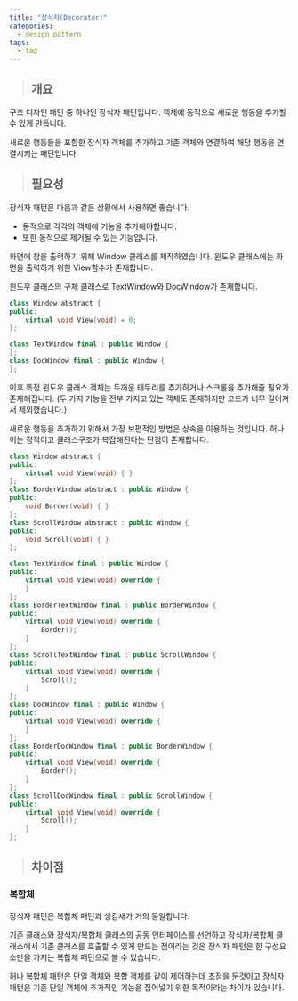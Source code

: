 ```yaml
---
title: "장식자(Decorator)"
categories:
  - design pattern
tags:
  - tag
---
```

> ## 개요

구조 디자인 패턴 중 하나인 장식자 패턴입니다.
객체에 동적으로 새로운 행동을 추가할 수 있게 만듭니다.

새로운 행동들을 포함한 장식자 객체를 추가하고 기존 객체와 연결하여 해당 행동을
연결시키는 패턴입니다.
> ## 필요성

장식자 패턴은 다음과 같은 상황에서 사용하면 좋습니다.
- 동적으로 각각의 객체에 기능을 추가해야합니다.
- 또한 동적으로 제거될 수 있는 기능입니다.

화면에 창을 출력하기 위해 Window 클래스를 제작하였습니다.
윈도우 클래스에는 화면을 출력하기 위한 View함수가 존재합니다.

윈도우 클래스의 구체 클래스로 TextWindow와 DocWindow가 존재합니다.
```cpp
class Window abstract {
public:
	virtual void View(void) = 0;
};

class TextWindow final : public Window {
};
class DocWindow final : public Window {
};
```
이후 특정 윈도우 클래스 객체는
두꺼운 테두리를 추가하거나 스크롤을 추가해줄 필요가 존재해집니다.
(두 가지 기능을 전부 가지고 있는 객체도 존재하지만 코드가 너무 길어져서 제외했습니다.)

새로운 행동을 추가하기 위해서 가장 보편적인 방법은 상속을 이용하는 것입니다.
허나 이는 정적이고 클래스구조가 복잡해진다는 단점이 존재합니다.
```cpp
class Window abstract {
public:
	virtual void View(void) { }
};
class BorderWindow abstract : public Window {
public:
	void Border(void) { }
};
class ScrollWindow abstract : public Window {
public:
	void Scroll(void) { }
};

class TextWindow final : public Window {
public:
	virtual void View(void) override {
	}
};
class BorderTextWindow final : public BorderWindow {
public:
	virtual void View(void) override {
		Border();
	}
};
class ScrollTextWindow final : public ScrollWindow {
public:
	virtual void View(void) override {
		Scroll();
	}
};
class DocWindow final : public Window {
public:
	virtual void View(void) override {
	}
};
class BorderDocWindow final : public BorderWindow {
public:
	virtual void View(void) override {
		Border();
	}
};
class ScrollDocWindow final : public ScrollWindow {
public:
	virtual void View(void) override {
		Scroll();
	}
};
```

> ## 차이점

### 복합체
장식자 패턴은 복합체 패턴과 생김새가 거의 동일합니다.

기존 클래스와 장식자/복합체 클래스의 공동 인터페이스를 선언하고
장식자/복합체 클래스에서 기존 클래스를 호출할 수 있게 만드는 점이라는 것은
장식자 패턴은 한 구성요소만을 가지는 복합체 패턴으로 볼 수 있습니다.

허나 복합체 패턴은 단일 객체와 복합 객체를 같이 제어하는데 초점을 둔것이고
장식자 패턴은 기존 단일 객체에 추가적인 기능을 집어넣기 위한 목적이라는 차이가 있습니다.
